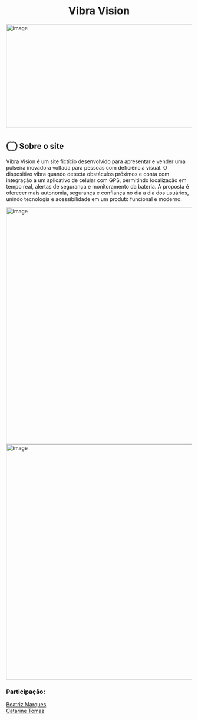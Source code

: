 <h1 align="center">Vibra Vision</h1>
<img width="1144" height="281" alt="image" src="https://github.com/user-attachments/assets/6164220d-8e14-4f27-8af6-df0887f32f69" />

<h2>𓊆𓊇 Sobre o site</h2>
<p>Vibra Vision é um site fictício desenvolvido para apresentar e vender uma pulseira inovadora voltada para pessoas com deficiência visual. O dispositivo vibra quando detecta obstáculos próximos e conta com integração a um aplicativo de celular com GPS, permitindo localização em tempo real, alertas de segurança e monitoramento da bateria. A proposta é oferecer mais autonomia, segurança e confiança no dia a dia dos usuários, unindo tecnologia e acessibilidade em um produto funcional e moderno.</p>

<img width="1141" height="641" alt="image" src="https://github.com/user-attachments/assets/946ae55b-68de-475e-8746-24839795dd54" />

<img width="1140" height="637" alt="image" src="https://github.com/user-attachments/assets/85559e75-b446-42bf-80b0-fe6a0333ecb7" />

<h3>Participação:</h3>


[Beatriz Marques](https://github.com/biaamarquess)<br>
[Catarine Tomaz](https://github.com/tomazzcatarine)
